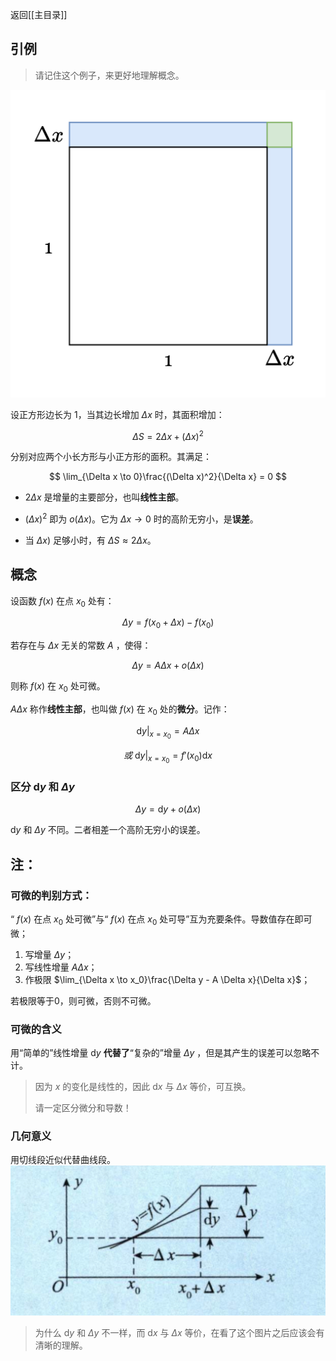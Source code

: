 返回[[主目录]]

## 引例

> 请记住这个例子，来更好地理解概念。

![eg](/assets/derivative_eg.jpg)

设正方形边长为 $1$，当其边长增加 $\Delta x$ 时，其面积增加：

$$
\Delta S = 2\Delta x + (\Delta x)^2
$$

分别对应两个小长方形与小正方形的面积。其满足：

$$
\lim_{\Delta x \to 0}\frac{(\Delta x)^2}{\Delta x} = 0
$$

- $2\Delta x$ 是增量的主要部分，也叫**线性主部**。

- $(\Delta x)^2$ 即为 $o(\Delta x)$。它为 $\Delta x \to 0$ 时的高阶无穷小，是**误差**。

- 当 $\Delta x)$ 足够小时，有 $\Delta S \approx 2\Delta x$。

## 概念

设函数 $f(x)$ 在点 $x_0$ 处有：

$$
\Delta y = f(x_0 + \Delta x)-f(x_0)
$$

若存在与 $\Delta x$ 无关的常数 $A$ ，使得：

$$
\Delta y = A \Delta x + o(\Delta x)
$$

则称 $f(x)$ 在 $x_0$ 处可微。

$A \Delta x$ 称作**线性主部**，也叫做 $f(x)$ 在 $x_0$ 处的**微分**。记作：

$$\mathrm{d}y|_{x = x_0}=A \Delta x $$

$$或 ~ \mathrm{d}y|_{x = x_0} = f'(x_0)\mathrm{d}x$$

### 区分 $\mathrm{d}y$ 和 $\Delta y$

$$\Delta y = \mathrm{d}y + o(\Delta x)$$

$\mathrm{d}y$ 和 $\Delta y$ 不同。二者相差一个高阶无穷小的误差。

## 注：

### 可微的判别方式：

“ $f(x)$ 在点 $x_0$ 处可微”与“ $f(x)$ 在点 $x_0$ 处可导”互为充要条件。导数值存在即可微；

1. 写增量 $\Delta y$；
2. 写线性增量 $A\Delta x$；
3. 作极限 $\lim_{\Delta x \to x_0}\frac{\Delta y - A \Delta x}{\Delta x}$；

若极限等于0，则可微，否则不可微。

### 可微的含义

用“简单的”线性增量 $\mathrm{d} y$ **代替了**“复杂的”增量 $\Delta y$ ，但是其产生的误差可以忽略不计。

> 因为 $x$ 的变化是线性的，因此 $\mathrm{d} x$ 与 $\Delta x$ 等价，可互换。
> 
> 请一定区分微分和导数！

### 几何意义

用切线段近似代替曲线段。
![geo](/assets/weifen_geo.jpg)

> 为什么 $\mathrm{d} y$ 和 $\Delta y$ 不一样，而 $\mathrm{d} x$ 与 $\Delta x$ 等价，在看了这个图片之后应该会有清晰的理解。